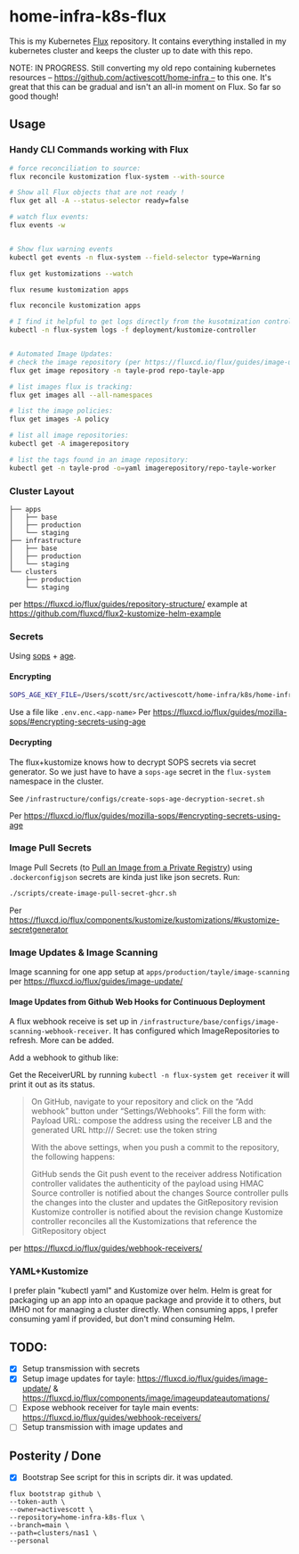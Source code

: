 # home-infra-k8s-flux

This is my Kubernetes [Flux](https://fluxcd.io/) repository. It contains everything installed in my kubernetes cluster and keeps the cluster up to date with this repo.

NOTE: IN PROGRESS. Still converting my old repo containing kubernetes resources – https://github.com/activescott/home-infra – to this one. It's great that this can be gradual and isn't an all-in moment on Flux. So far so good though!

## Usage

### Handy CLI Commands working with Flux

```sh
# force reconciliation to source:
flux reconcile kustomization flux-system --with-source

# Show all Flux objects that are not ready !
flux get all -A --status-selector ready=false

# watch flux events:
flux events -w


# Show flux warning events
kubectl get events -n flux-system --field-selector type=Warning

flux get kustomizations --watch

flux resume kustomization apps

flux reconcile kustomization apps

# I find it helpful to get logs directly from the kusotmization controller:
kubectl -n flux-system logs -f deployment/kustomize-controller


# Automated Image Updates:
# check the image repository (per https://fluxcd.io/flux/guides/image-update/)
flux get image repository -n tayle-prod repo-tayle-app

# list images flux is tracking:
flux get images all --all-namespaces

# list the image policies:
flux get images -A policy

# list all image repositories:
kubectl get -A imagerepository

# list the tags found in an image repository:
kubectl get -n tayle-prod -o=yaml imagerepository/repo-tayle-worker
```

### Cluster Layout

```
├── apps
│   ├── base
│   ├── production
│   └── staging
├── infrastructure
│   ├── base
│   ├── production
│   └── staging
└── clusters
    ├── production
    └── staging
```

per https://fluxcd.io/flux/guides/repository-structure/
example at https://github.com/fluxcd/flux2-kustomize-helm-example

### Secrets

Using [sops](https://github.com/getsops/sops) + [age](https://github.com/FiloSottile/age).

#### Encrypting

```sh
SOPS_AGE_KEY_FILE=/Users/scott/src/activescott/home-infra/k8s/home-infra-private.agekey sops encrypt --age age1nur86m07v4f94xpc8ugg0cmum9fpyp3hcha2cya6x09uphu4zg5szrtzgt --input-type dotenv --output-type dotenv .env.secret.transmission > .env.enc.transmission
```

Use a file like `.env.enc.<app-name>`
Per https://fluxcd.io/flux/guides/mozilla-sops/#encrypting-secrets-using-age

#### Decrypting

The flux+kustomize knows how to decrypt SOPS secrets via secret generator. So we just have to have a `sops-age` secret in the `flux-system` namespace in the cluster.

See `/infrastructure/configs/create-sops-age-decryption-secret.sh`

Per https://fluxcd.io/flux/guides/mozilla-sops/#encrypting-secrets-using-age

### Image Pull Secrets

Image Pull Secrets (to [Pull an Image from a Private Registry](https://kubernetes.io/docs/tasks/configure-pod-container/pull-image-private-registry/)) using `.dockerconfigjson` secrets are kinda just like json secrets. Run:

```sh
./scripts/create-image-pull-secret-ghcr.sh
```

Per https://fluxcd.io/flux/components/kustomize/kustomizations/#kustomize-secretgenerator

### Image Updates & Image Scanning

Image scanning for one app setup at `apps/production/tayle/image-scanning` per https://fluxcd.io/flux/guides/image-update/

#### Image Updates from Github Web Hooks for Continuous Deployment

A flux webhook receive is set up in `/infrastructure/base/configs/image-scanning-webhook-receiver`. It has configured which ImageRepositories to refresh. More can be added.

Add a webhook to github like:

Get the ReceiverURL by running `kubectl -n flux-system get receiver` it will print it out as its status.

> On GitHub, navigate to your repository and click on the “Add webhook” button under “Settings/Webhooks”. Fill the form with:
> Payload URL: compose the address using the receiver LB and the generated URL http://<LoadBalancerAddress>/<ReceiverURL>
> Secret: use the token string
>
> With the above settings, when you push a commit to the repository, the following happens:
>
> GitHub sends the Git push event to the receiver address
> Notification controller validates the authenticity of the payload using HMAC
> Source controller is notified about the changes
> Source controller pulls the changes into the cluster and updates the GitRepository revision
> Kustomize controller is notified about the revision change
> Kustomize controller reconciles all the Kustomizations that reference the GitRepository object

per https://fluxcd.io/flux/guides/webhook-receivers/

### YAML+Kustomize

I prefer plain "kubectl yaml" and Kustomize over helm. Helm is great for packaging up an app into an opaque package and provide it to others, but IMHO not for managing a cluster directly. When consuming apps, I prefer consuming yaml if provided, but don't mind consuming Helm.

## TODO:

- [x] Setup transmission with secrets
- [x] Setup image updates for tayle: https://fluxcd.io/flux/guides/image-update/ & https://fluxcd.io/flux/components/image/imageupdateautomations/
- [ ] Expose webhook receiver for tayle main events: https://fluxcd.io/flux/guides/webhook-receivers/
- [ ] Setup transmission with image updates and

## Posterity / Done

- [x] Bootstrap
      See script for this in scripts dir. it was updated.

```
flux bootstrap github \
--token-auth \
--owner=activescott \
--repository=home-infra-k8s-flux \
--branch=main \
--path=clusters/nas1 \
--personal
```
